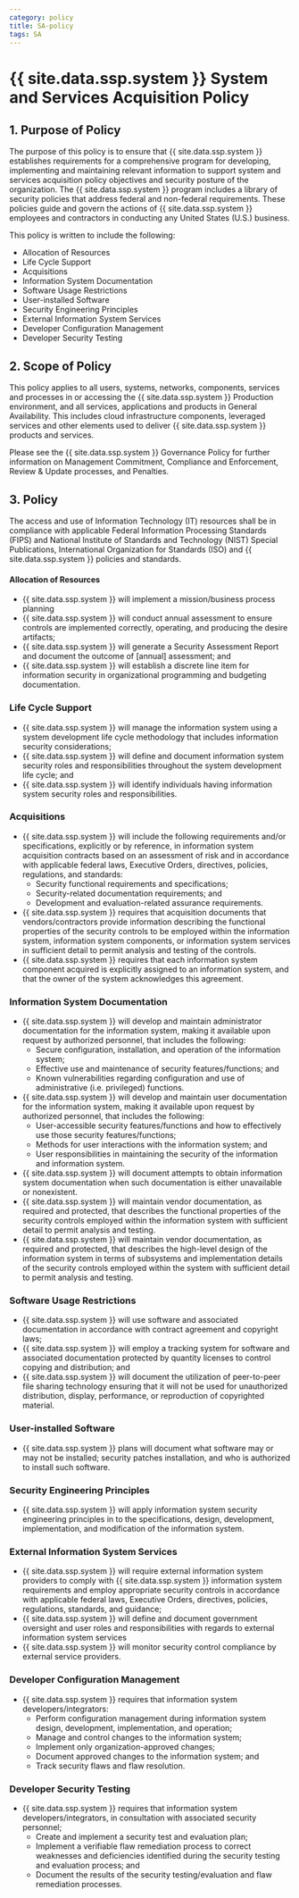 ```yaml
---
category: policy
title: SA-policy
tags: SA
---
```

# {{ site.data.ssp.system }} System and Services Acquisition Policy

## 1. Purpose of Policy
The purpose of this policy is to ensure that {{ site.data.ssp.system }} establishes requirements for a comprehensive program for developing, implementing and maintaining relevant information to support system and services acquisition policy objectives and security posture of the organization.
The {{ site.data.ssp.system }} program includes a library of security policies that address federal and non-federal requirements. These policies guide and govern the actions of {{ site.data.ssp.system }} employees and contractors in conducting any United States (U.S.) business.

This policy is written to include the following:
* Allocation of Resources
* Life Cycle Support
* Acquisitions
* Information System Documentation
* Software Usage Restrictions
* User-installed Software
* Security Engineering Principles
* External Information System Services
* Developer Configuration Management
* Developer Security Testing

## 2. Scope of Policy
This policy applies to all users, systems, networks, components, services and processes in or accessing the {{ site.data.ssp.system }} Production environment, and all services, applications and products in General Availability.  This includes cloud infrastructure components, leveraged services and other elements used to deliver {{ site.data.ssp.system }} products and services.

Please see the {{ site.data.ssp.system }} Governance Policy for further information on Management Commitment, Compliance and Enforcement, Review & Update processes, and Penalties.

## 3. Policy
The access and use of Information Technology (IT) resources shall be in compliance with applicable Federal Information Processing Standards (FIPS) and National Institute of Standards and Technology (NIST) Special Publications, International Organization for Standards (ISO) and {{ site.data.ssp.system }} policies and standards.

#### Allocation of Resources

* {{ site.data.ssp.system }} will implement a mission/business process planning
* {{ site.data.ssp.system }} will conduct annual assessment to ensure controls are implemented correctly, operating, and producing the desire artifacts;
* {{ site.data.ssp.system }} will generate a Security Assessment Report and document the outcome of [annual] assessment; and
* {{ site.data.ssp.system }} will establish a discrete line item for information security in organizational programming and budgeting documentation.

### Life Cycle Support
* {{ site.data.ssp.system }} will manage the information system using a system development life cycle methodology that includes information security considerations;
* {{ site.data.ssp.system }} will define and document information system security roles and responsibilities throughout the system development life cycle; and
* {{ site.data.ssp.system }} will identify individuals having information system security roles and responsibilities.

### Acquisitions
* {{ site.data.ssp.system }} will include the following requirements and/or specifications, explicitly or by reference, in information system acquisition contracts based on an assessment of risk and in accordance with applicable federal laws, Executive Orders, directives, policies, regulations, and standards:
  * Security functional requirements and specifications;
  * Security-related documentation requirements; and
  * Development and evaluation-related assurance requirements.
* {{ site.data.ssp.system }} requires that acquisition documents that vendors/contractors provide information describing the functional properties of the security controls to be employed within the information system, information system components, or information system services in sufficient detail to permit analysis and testing of the controls.
* {{ site.data.ssp.system }} requires that each information system component acquired is explicitly assigned to an information system, and that the owner of the system acknowledges this agreement.

### Information System Documentation
* {{ site.data.ssp.system }} will develop and maintain administrator documentation for the information system, making it available upon request by authorized personnel, that includes the following:
  * Secure configuration, installation, and operation of the information system;
  * Effective use and maintenance of security features/functions; and
  * Known vulnerabilities regarding configuration and use of administrative (i.e. privileged) functions.
* {{ site.data.ssp.system }} will develop and maintain user documentation for the information system, making it available upon request by authorized personnel, that includes the following:
  * User-accessible security features/functions and how to effectively use those security features/functions;
  * Methods for user interactions with the information system; and
  * User responsibilities in maintaining the security of the information and information system.
* {{ site.data.ssp.system }} will document attempts to obtain information system documentation when such documentation is either unavailable or nonexistent.
* {{ site.data.ssp.system }} will maintain vendor documentation, as required and protected, that describes the functional properties of the security controls employed within the information system with sufficient detail to permit analysis and testing.
* {{ site.data.ssp.system }} will maintain vendor documentation, as required and protected, that describes the high-level design of the information system in terms of subsystems and implementation details of the security controls employed within the system with sufficient detail to permit analysis and testing.

### Software Usage Restrictions
* {{ site.data.ssp.system }} will use software and associated documentation in accordance with contract agreement and copyright laws;
* {{ site.data.ssp.system }} will employ a tracking system for software and associated documentation protected by quantity licenses to control copying and distribution; and
* {{ site.data.ssp.system }} will document the utilization of peer-to-peer file sharing technology ensuring that it will not be used for unauthorized distribution, display, performance, or reproduction of copyrighted material.

### User-installed Software
* {{ site.data.ssp.system }} plans will document what software may or may not be installed; security patches installation, and who is authorized to install such software.

### Security Engineering Principles
* {{ site.data.ssp.system }} will apply information system security engineering principles in to the specifications, design, development, implementation, and modification of the information system.

### External Information System Services
* {{ site.data.ssp.system }} will require external information system providers to comply with {{ site.data.ssp.system }} information system requirements and employ appropriate security controls in accordance with applicable federal laws, Executive Orders, directives, policies, regulations, standards, and guidance;
* {{ site.data.ssp.system }} will define and document government oversight and user roles and responsibilities with regards to external information system services
* {{ site.data.ssp.system }} will monitor security control compliance by external service providers.

### Developer Configuration Management
* {{ site.data.ssp.system }} requires that information system developers/integrators:
  * Perform configuration management during information system design, development, implementation, and operation;
  * Manage and control changes to the information system;
  * Implement only organization-approved changes;
  * Document approved changes to the information system; and
  * Track security flaws and flaw resolution.

### Developer Security Testing
* {{ site.data.ssp.system }} requires that information system developers/integrators, in consultation with associated security personnel;
  * Create and implement a security test and evaluation plan;
  * Implement a verifiable flaw remediation process to correct weaknesses and deficiencies identified during the security testing and evaluation process; and
  * Document the results of the security testing/evaluation and flaw remediation processes.
